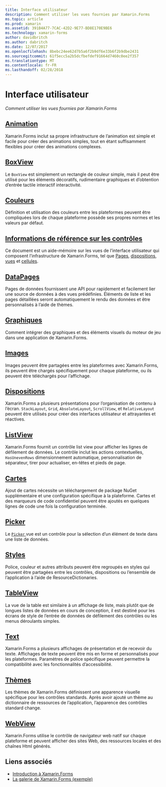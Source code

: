 ```yaml
---
title: Interface utilisateur
description: Comment utiliser les vues fournies par Xamarin.Forms
ms.topic: article
ms.prod: xamarin
ms.assetid: 391B4A77-7CAC-42D2-9E77-BD8E170E9BE6
ms.technology: xamarin-forms
author: davidbritch
ms.author: dabritch
ms.date: 12/07/2017
ms.openlocfilehash: 8bebc24ee62d7b5a6f2b9df6e33b6f2b9dbe2431
ms.sourcegitcommit: 61f5ecc5a2b5dcfbefdef91664d7460c0ee2f357
ms.translationtype: MT
ms.contentlocale: fr-FR
ms.lasthandoff: 02/28/2018
---
```

# <a name="user-interface"></a>Interface utilisateur

_Comment utiliser les vues fournies par Xamarin.Forms_

## <a name="animationanimationindexmd"></a>[Animation](animation/index.md)

Xamarin.Forms inclut sa propre infrastructure de l’animation est simple et facile pour créer des animations simples, tout en étant suffisamment flexibles pour créer des animations complexes.

## <a name="boxviewboxviewmd"></a>[BoxView](boxview.md)

Le `BoxView` est simplement un rectangle de couleur simple, mais il peut être utilisé pour les éléments décoratifs, rudimentaire graphiques et d’obtention d’entrée tactile interactif interactivité.

## <a name="colorscolorsmd"></a>[Couleurs](colors.md)

Définition et utilisation des couleurs entre les plateformes peuvent être compliquées lors de chaque plateforme possède ses propres normes et les valeurs par défaut.

## <a name="controls-referencecontrolsindexmd"></a>[Informations de référence sur les contrôles](controls/index.md)

Ce document est un aide-mémoire sur les vues de l’interface utilisateur qui composent l’infrastructure de Xamarin.Forms, tel que [Pages](~/xamarin-forms/user-interface/controls/pages.md), [dispositions](~/xamarin-forms/user-interface/controls/layouts.md), [vues](~/xamarin-forms/user-interface/controls/views.md) et [cellules](~/xamarin-forms/user-interface/controls/cells.md).

## <a name="datapagesdatapagesindexmd"></a>[DataPages](datapages/index.md)

Pages de données fournissent une API pour rapidement et facilement lier une source de données à des vues prédéfinies. Éléments de liste et les pages détaillées seront automatiquement le rendu des données et être personnalisés à l’aide de thèmes.

## <a name="graphicsgraphicsindexmd"></a>[Graphiques](graphics/index.md)

Comment intégrer des graphiques et des éléments visuels du moteur de jeu dans une application de Xamarin.Forms.

## <a name="imagesimagesmd"></a>[Images](images.md)

Images peuvent être partagées entre les plateformes avec Xamarin.Forms, ils peuvent être chargés spécifiquement pour chaque plateforme, ou ils peuvent être téléchargés pour l’affichage.

## <a name="layoutslayoutsindexmd"></a>[Dispositions](layouts/index.md)

Xamarin.Forms a plusieurs présentations pour l’organisation de contenu à l’écran. `StackLayout`, `Grid`, `AbsoluteLayout`, `ScrollView`, et `RelativeLayout` peuvent être utilisés pour créer des interfaces utilisateur et attrayantes et réactives.

## <a name="listviewlistviewindexmd"></a>[ListView](listview/index.md)

Xamarin.Forms fournit un contrôle list view pour afficher les lignes de défilement de données. Le contrôle inclut les actions contextuelles, `HasUnevenRows` dimensionnement automatique, personnalisation de séparateur, tirer pour actualiser, en-têtes et pieds de page.

## <a name="mapsmapmd"></a>[Cartes](map.md)

Ajout de cartes nécessite un téléchargement de package NuGet supplémentaire et une configuration spécifique à la plateforme. Cartes et des marqueurs de code confidentiel peuvent être ajoutés en quelques lignes de code une fois la configuration terminée.

## <a name="pickerpickerindexmd"></a>[Picker](picker/index.md)

Le [ `Picker` ](https://developer.xamarin.com/api/type/Xamarin.Forms.Picker/) vue est un contrôle pour la sélection d’un élément de texte dans une liste de données.

## <a name="stylesstylesindexmd"></a>[Styles](styles/index.md)

Police, couleur et autres attributs peuvent être regroupés en styles qui peuvent être partagées entre les contrôles, dispositions ou l’ensemble de l’application à l’aide de ResourceDictionaries.

## <a name="tableviewtableviewmd"></a>[TableView](tableview.md)

La vue de la table est similaire à un affichage de liste, mais plutôt que de longues listes de données en cours de conception, il est destiné pour les écrans de style de l’entrée de données de défilement des contrôles ou les menus déroulants simples.

## <a name="texttextindexmd"></a>[Text](text/index.md)

Xamarin.Forms a plusieurs affichages de présentation et de recevoir du texte. Affichages de texte peuvent être mis en forme et personnalisés pour les plateformes. Paramètres de police spécifique peuvent permettre la compatibilité avec les fonctionnalités d’accessibilité.

## <a name="themesthemesindexmd"></a>[Thèmes](themes/index.md)

Les thèmes de Xamarin.Forms définissent une apparence visuelle spécifique pour les contrôles standards. Après avoir ajouté un thème au dictionnaire de ressources de l’application, l’apparence des contrôles standard change.

## <a name="webviewwebviewmd"></a>[WebView](webview.md)

Xamarin.Forms utilise le contrôle de navigateur web natif sur chaque plateforme et peuvent afficher des sites Web, des ressources locales et des chaînes Html générés.


## <a name="related-links"></a>Liens associés

- [Introduction à Xamarin.Forms](~/xamarin-forms/get-started/introduction-to-xamarin-forms.md)
- [La galerie de Xamarin.Forms (exemple)](https://developer.xamarin.com/samples/FormsGallery/)

